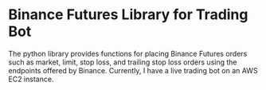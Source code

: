 # Binance Futures Library for Trading Bot

The python library provides functions for placing Binance Futures orders such as market, limit, stop loss, and trailing stop loss orders using the endpoints offered by Binance. Currently, I have a live trading bot on an AWS EC2 instance. 
